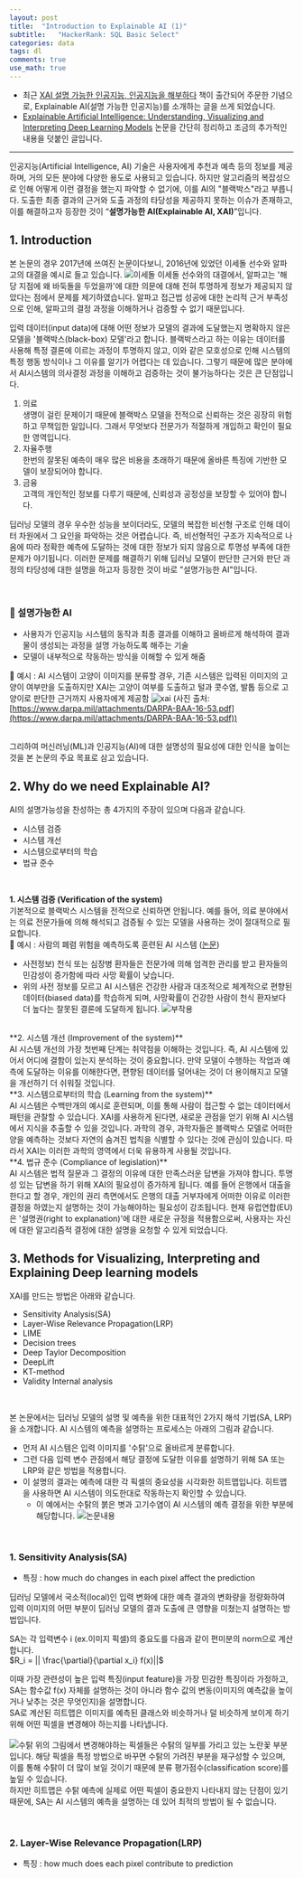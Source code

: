 ```yaml
---
layout: post
title:  "Introduction to Explainable AI (1)"
subtitle:   "HackerRank: SQL Basic Select"
categories: data
tags: dl
comments: true
use_math: true
---
```


* 최근 [XAI 설명 가능한 인공지능, 인공지능을 해부하다](https://wikibook.co.kr/xai/) 책이 출간되어 주문한 기념으로, Explainable AI(설명 가능한 인공지능)를 소개하는 글을 쓰게 되었습니다.
* [Explainable Artificial Intelligence: Understanding, Visualizing and Interpreting Deep Learning Models](https://arxiv.org/abs/1708.08296) 논문을 간단히 정리하고 조금의 추가적인 내용을 덧붙인 글입니다.

-------

인공지능(Artificial Intelligence, AI) 기술은 사용자에게 추천과 예측 등의 정보를 제공하며, 거의 모든 분야에 다양한 용도로 사용되고 있습니다. 하지만 알고리즘의 복잡성으로 인해 어떻게 이런 결정을 했는지 파악할 수 없기에, 이를 AI의 "블랙박스"라고 부릅니다. 도출한 최종 결과의 근거와 도출 과정의 타당성을 제공하지 못하는 이슈가 존재하고, 이를 해결하고자 등장한 것이 “**설명가능한 AI(Explainable AI, XAI)**”입니다. <br>

## 1. Introduction
본 논문의 경우 2017년에 쓰여진 논문이다보니, 2016년에 있었던 이세돌 선수와 알파고의 대결을 예시로 들고 있습니다.
![이세돌](https://user-images.githubusercontent.com/54492747/77823456-aba74a80-713e-11ea-9f34-af3fc40e4c3a.jpg)
이세돌 선수와의 대결에서, 알파고는 '해당 지점에 왜 바둑돌을 두었을까'에 대한 의문에 대해 전혀 투명하게 정보가 제공되지 않았다는 점에서 문제를 제기하였습니다. 알파고 접근법 성공에 대한 논리적 근거 부족성으로 인해, 알파고의 결정 과정을 이해하거나 검증할 수 없기 때문입니다.

입력 데이터(input data)에 대해 어떤 정보가 모델의 결과에 도달했는지 명확하지 않은 모델을 '블랙박스(black-box) 모델'라고 합니다. 블랙박스라고 하는 이유는 데이터를 사용해 특정 결론에 이르는 과정이 투명하지 않고, 이와 같은 모호성으로 인해 시스템의 특정 행동 방식이나 그 이유를 알기가 어렵다는 데 있습니다. 그렇기 때문에 많은 분야에서 AI시스템의 의사결정 과정을 이해하고 검증하는 것이 불가능하다는 것은 큰 단점입니다.
1. 의료 <br>
생명이 걸린 문제이기 때문에  블랙박스 모델을 전적으로 신뢰하는 것은 굉장히 위험하고 무책임한 일입니다. 그래서 무엇보다 전문가가 적절하게 개입하고 확인이 필요한 영역입니다.
2. 자율주행 <br>
한번의 잘못된 예측이 매우 많은 비용을 초래하기 때문에 올바른 특징에 기반한 모델이 보장되어야 합니다.
3. 금융 <br>
고객의 개인적인 정보를 다루기 때문에, 신뢰성과 공정성을 보장할 수 있어야 합니다. <br>

딥러닝 모델의 경우 우수한 성능을 보이더라도, 모델의 복잡한 비선형 구조로 인해 데이터 차원에서 그 요인을 파악하는 것은 어렵습니다. 즉, 비선형적인 구조가 지속적으로 나옴에 따라 정확한 예측에 도달하는 것에 대한 정보가 되지 않음으로 투명성 부족에 대한 문제가 야기됩니다. 이러한 문제를 해결하기 위해 딥러닝 모델이 판단한 근거와 판단 과정의 타당성에 대한 설명을 하고자 등장한 것이 바로 "설명가능한 AI"입니다.

<br> 

### 🔮 설명가능한 AI
* 사용자가 인공지능 시스템의 동작과 최종 결과를 이해하고 올바르게 해석하여 결과물이 생성되는 과정을 설명 가능하도록 해주는 기술
* 모델이 내부적으로 작동하는 방식을 이해할 수 있게 해줌

🌱 예시 : AI 시스템이 고양이 이미지를 분류할 경우, 기존 시스템은 입력된 이미지의 고양이 여부만을 도출하지만 XAI는 고양이 여부를 도출하고 털과 콧수염, 발톱 등으로 고양이로 판단한 근거까지 사용자에게 제공함
![xai](https://user-images.githubusercontent.com/54492747/77825570-72c2a200-714d-11ea-9cb7-653a69acf785.PNG)
(사진 출처: [https://www.darpa.mil/attachments/DARPA-BAA-16-53.pdf](https://www.darpa.mil/attachments/DARPA-BAA-16-53.pdf))  

<br>
그리하여 머신러닝(ML)과 인공지능(AI)에 대한 설명성의 필요성에 대한 인식을 높이는 것을 본 논문의 주요 목표로 삼고 있습니다. 
 
<br>
 
## 2. Why do we need Explainable AI?

AI의 설명가능성을 찬성하는 총 4가지의 주장이 있으며 다음과 같습니다.
* 시스템 검증
* 시스템 개선
* 시스템으로부터의 학습
* 법규 준수

<br>

**1. 시스템 검증 (Verification of the system)** <br>
기본적으로 블랙박스 시스템을 전적으로 신뢰하면 안됩니다. 예를 들어, 의료 분야에서는 의료 전문가들에 의해 해석되고 검증될 수 있는 모델을 사용하는 것이 절대적으로 필요합니다. <br>
🌱 예시 : 사람의 폐렴 위험을 예측하도록 훈련된 AI 시스템 ([논문](https://www.aminer.cn/pub/5736973b6e3b12023e62b254/intelligible-models-for-healthcare-predicting-pneumonia-risk-and-hospital-day-readmission))
* 사전정보) 천식 또는 심장병 환자들은 전문가에 의해 엄격한 관리를 받고 환자들의 민감성이 증가함에 따라 사망 확률이 낮습니다.
* 위의 사전 정보를 모르고 AI 시스템은 건강한 사람과 대조적으로 체계적으로 편향된 데이터(biased data)를 학습하게 되며, 사망확률이 건강한 사람이 천식 환자보다 더 높다는 잘못된 결론에 도달하게 됩니다.
![부작용](https://user-images.githubusercontent.com/54492747/77824131-98e34480-7143-11ea-8a38-3df91342c838.PNG)

<br>
**2. 시스템 개선 (Improvement of the system)** <br>
AI 시스템 개선의 가장 첫번째 단계는 취약점을 이해하는 것입니다. 즉, AI 시스템에 있어서 어디에 결함이 있는지 분석하는 것이 중요합니다. 만약 모델이 수행하는 작업과 예측에 도달하는 이유를 이해한다면, 편향된 데이터를 덜어내는 것이 더 용이해지고 모델을 개선하기 더 쉬워질 것입니다.

<br>
**3. 시스템으로부터의 학습 (Learning from the system)** <br>
AI 시스템은 수백만개의 예시로 훈련되며, 이를 통해 사람이 접근할 수 없는 데이터에서 패턴을 관찰할 수 있습니다. XAI를 사용하게 된다면, 새로운 관점을 얻기 위해 AI 시스템에서 지식을 추출할 수 있을 것입니다.
과학의 경우, 과학자들은 블랙박스 모델로 어떠한 양을 예측하는 것보다 자연의 숨겨진 법칙을 식별할 수 있다는 것에 관심이 있습니다. 따라서 XAI는 이러한 과학의 영역에서 더욱 유용하게 사용될 것입니다.

<br>
**4. 법규 준수 (Compliance of legislation)** <br>
AI 시스템은 법적 질문과 그 결정의 이유에 대한 만족스러운 답변을 가져야 합니다. 투명성 있는 답변을 하기 위해 XAI의 필요성이 증가하게 됩니다. 예를 들어 은행에서 대출을 한다고 할 경우, 개인의 권리 측면에서도 은행의 대출 거부자에게 어떠한 이유로 이러한 결정을 하였는지 설명하는 것이 가능해야하는 필요성이 강조됩니다.
현재 유럽연합(EU)은 '설명권(right to explanation)'에 대한 새로운 규정을 적용함으로써, 사용자는 자신에 대한 알고리즘적 결정에 대한 설명을 요청할 수 있게 되었습니다.
 
<br>

## 3. Methods for Visualizing, Interpreting and Explaining Deep learning models
XAI를 만드는 방법은 아래와 같습니다.
* Sensitivity Analysis(SA)
* Layer-Wise Relevance Propagation(LRP)
* LIME
* Decision trees
* Deep Taylor Decomposition
* DeepLift
* KT-method
* Validity Internal analysis

<br>

본 논문에서는 딥러닝 모델의 설명 및 예측을 위한 대표적인 2가지 해석 기법(SA, LRP)을 소개합니다. AI 시스템의 예측을 설명하는 프로세스는 아래의 그림과 같습니다.
* 먼저 AI 시스템은 입력 이미지를 '수탉'으로 올바르게 분류합니다.
* 그런 다음 입력 변수 관점에서 해당 결정에 도달한 이유를 설명하기 위해 SA 또는 LRP와 같은 방법을 적용합니다.
* 이 설명의 결과는 예측에 대한 각 픽셀의 중요성을 시각화한 히트맵입니다. 히트맵을 사용하면 AI 시스템이 의도한대로 작동하는지 확인할 수 있습니다.
	* 이 예에서는 수탉의 붉은 볏과 고기수염이 AI 시스템의 예측 결정을 위한 부분에 해당합니다.
![논문내용](https://user-images.githubusercontent.com/54492747/77824839-d4ccd880-7148-11ea-83a7-3de4f4a3aca8.PNG)

<br>

### 1. Sensitivity Analysis(SA)
* 특징 : how much do changes in each pixel affect the prediction <br>

딥러닝 모델에서 국소적(local)인 입력 변화에 대한 예측 결과의 변화량을 정량화하여 입력 이미지의 어떤 부분이 딥러닝 모델의 결과 도출에 큰 영향을 미쳤는지 설명하는 방법입니다.

SA는 각 입력변수 i (ex.이미지 픽셀)의 중요도를 다음과 같이 편미분의 norm으로 계산합니다. <br>
$R_i = || \frac{\partial}{\partial x_i}  f(x)||$ <br>

이때 가장 관련성이 높은 입력 특징(input feature)을 가장 민감한 특징이라 가정하고, SA는 함수값 f(x) 자체를 설명하는 것이 아니라 함수 값의 변동(이미지의 예측값을 높이거나 낮추는 것은 무엇인지)을 설명합니다. <br>
SA로 계산된 히트맵은 이미지를 예측된 클래스와 비슷하거나 덜 비슷하게 보이게 하기 위해 어떤 픽셀을 변경해야 하는지를 나타냅니다. <br>
<br>
![수탉](https://user-images.githubusercontent.com/54492747/77829275-63028800-7164-11ea-9be5-1306c99a01e3.PNG)
위의 그림에서 변경해야하는 픽셀들은 수탉의 일부를 가리고 있는 노란꽃 부분입니다. 해당 픽셀을 특정 방법으로 바꾸면 수탉의 가려진 부분을 재구성할 수 있으며, 이를 통해 수탉이 더 많이 보일 것이기 때문에 분류 평가점수(classification score)를 높일 수 있습니다. <br>
하지만 히트맵은 수탉 예측에 실제로 어떤 픽셀이 중요한지 나타내지 않는 단점이 있기 때문에, SA는 AI 시스템의 예측을 설명하는 데 있어 최적의 방법이 될 수 없습니다.

<br>

### 2. Layer-Wise Relevance Propagation(LRP)
* 특징 : how much does each pixel contribute to prediction

